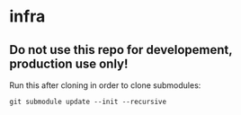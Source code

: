 # infra

**Do not use this repo for developement, production use only!**
-----

Run this after cloning in order to clone submodules:

```
git submodule update --init --recursive
```
